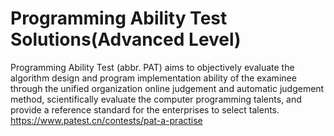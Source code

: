 # Programming Ability Test Solutions(Advanced Level)
Programming Ability Test (abbr. PAT)  aims to objectively evaluate the algorithm design and program implementation ability of the examinee through the unified organization online judgement and automatic judgement method, scientifically evaluate the computer programming talents, and provide a reference standard for the enterprises to select talents.
https://www.patest.cn/contests/pat-a-practise